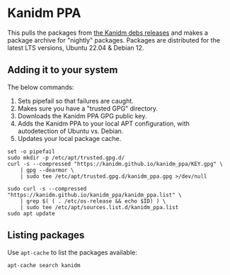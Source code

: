 # Kanidm PPA

This pulls the packages from [the Kanidm debs releases](https://github.com/kanidm/kanidm/releases/tag/debs) and makes a package archive for "nightly" packages. Packages are distributed for the latest LTS versions, Ubuntu 22.04 & Debian 12.

## Adding it to your system

The below commands:

1. Sets pipefail so that failures are caught.
2. Makes sure you have a "trusted GPG" directory.
3. Downloads the Kanidm PPA GPG public key.
4. Adds the Kanidm PPA to your local APT configuration, with autodetection of Ubuntu vs. Debian.
5. Updates your local package cache.

``` shell
set -o pipefail
sudo mkdir -p /etc/apt/trusted.gpg.d/
curl -s --compressed "https://kanidm.github.io/kanidm_ppa/KEY.gpg" \
    | gpg --dearmor \
    | sudo tee /etc/apt/trusted.gpg.d/kanidm_ppa.gpg >/dev/null

sudo curl -s --compressed "https://kanidm.github.io/kanidm_ppa/kanidm_ppa.list" \
    | grep $( ( . /etc/os-release && echo $ID) ) \
    | sudo tee /etc/apt/sources.list.d/kanidm_ppa.list
sudo apt update
```

## Listing packages

Use `apt-cache` to list the packages available:

```shell
apt-cache search kanidm
```
